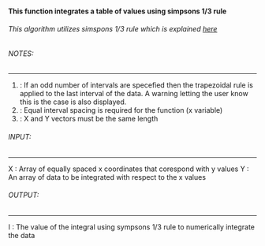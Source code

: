 #### This function integrates a table of values using simpsons 1/3 rule
###### This algorithm utilizes simspons 1/3 rule which is explained [here](https://en.wikipedia.org/wiki/Simpson%27s_rule)

###### NOTES:
---
1.  : If an odd number of intervals are specefied then the trapezoidal rule is applied to the last interval of the data. A warning letting the user know this is the case is also displayed.
2.  : Equal interval spacing is required for the function (x variable)    
3.  : X and Y vectors must be the same length 

###### INPUT: 
---
X : Array of equally spaced x coordinates that corespond with y values 
Y : An array of data to be integrated with respect to the x values 

###### OUTPUT:
---
I : The value of the integral using sympsons 1/3 rule to numerically integrate the data

